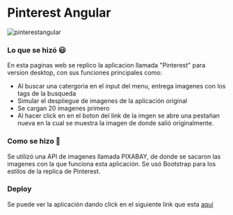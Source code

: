 # Pinterest Angular

![pinterestangular](https://user-images.githubusercontent.com/39128913/47228702-3dccf000-d39c-11e8-9319-b0ea4c416152.png)


### Lo que se hizó  :smiley:

En esta paginas web se replico la aplicacion llamada "Pinterest" para version desktop, con sus funciones principales como:

* Al buscar una catergoria en el input del menu, entrega imagenes con los tags de la busqueda
* Simular el despliegue de imagenes de la aplicación original
* Se cargan 20 imagenes primero
* Al hacer click en en el boton del link de la imgen se abre una pestañan nueva en la cual se muestra la imagen de donde salió originalmente.

### Como se hizo  :hammer:

Se utilizó una API de imagenes llamada PIXABAY, de donde se sacaron las imagenes con la que funciona esta aplicación. Se usó Bootstrap para los estilos de la replica de Pinterest.

### Deploy

Se puede ver la aplicación dando click en el siguiente link que esta [aquí](https://mandymandarina.github.io/PinterestAngular/)



